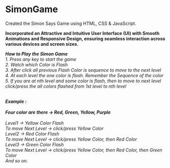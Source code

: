 # SimonGame

Created the Simon Says Game using HTML, CSS & JavaScript.

**Incorporated an Attractive and Intuitive User Interface (UI) with Smooth Animations and Responsive Design, ensuring seamless interaction across various devices and screen sizes.**

**_How to Play the Simon Game_**
<br>
_1. Press any key to start the game_
<br>
_2. Watch which Color is Flash_
<br>
_3. After click all previous Flash Color is sequence to move to the next level_
<br>
_4. At each level the one color is flash. Remember the Sequence of the color_
<br>
_5. If you are at nth level and some color is flash, then to move to next level click/press the all colors flashed from 1st level to nth level_
<br>
<br>

**_Example :_**
<br>
<br>
**_Four color are there -> Red, Green, Yellow, Purple_**
<br>
<br>
_Level1 -> Yellow Color Flash_
<br>
_To move Next Level -> click/press Yellow Color_
<br>
_Level2 -> Red Color Flash_
<br>
_To move Next Level -> click/press Yellow Color, then Red Color_
<br>
_Level3 -> Green Color Flash_
<br>
_To move Next Level -> click/press Yellow Color, then Red Color, then Green Color_
<br>
_And so on._
